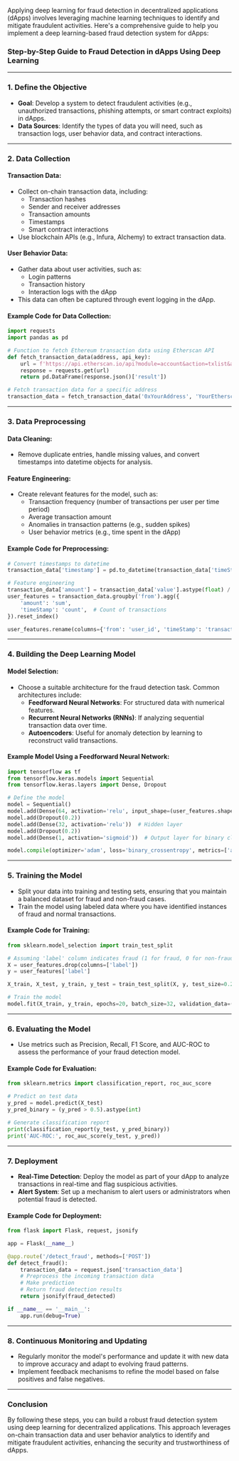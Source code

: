 Applying deep learning for fraud detection in decentralized applications (dApps) involves leveraging machine learning techniques to identify and mitigate fraudulent activities. Here's a comprehensive guide to help you implement a deep learning-based fraud detection system for dApps:

### Step-by-Step Guide to Fraud Detection in dApps Using Deep Learning

---

### 1. **Define the Objective**

- **Goal**: Develop a system to detect fraudulent activities (e.g., unauthorized transactions, phishing attempts, or smart contract exploits) in dApps.
- **Data Sources**: Identify the types of data you will need, such as transaction logs, user behavior data, and contract interactions.

---

### 2. **Data Collection**

#### **Transaction Data**:
- Collect on-chain transaction data, including:
  - Transaction hashes
  - Sender and receiver addresses
  - Transaction amounts
  - Timestamps
  - Smart contract interactions
- Use blockchain APIs (e.g., Infura, Alchemy) to extract transaction data.

#### **User Behavior Data**:
- Gather data about user activities, such as:
  - Login patterns
  - Transaction history
  - Interaction logs with the dApp
- This data can often be captured through event logging in the dApp.

#### **Example Code for Data Collection**:
```python
import requests
import pandas as pd

# Function to fetch Ethereum transaction data using Etherscan API
def fetch_transaction_data(address, api_key):
    url = f'https://api.etherscan.io/api?module=account&action=txlist&address={address}&startblock=0&endblock=99999999&sort=asc&apikey={api_key}'
    response = requests.get(url)
    return pd.DataFrame(response.json()['result'])

# Fetch transaction data for a specific address
transaction_data = fetch_transaction_data('0xYourAddress', 'YourEtherscanAPIKey')
```

---

### 3. **Data Preprocessing**

#### **Data Cleaning**:
- Remove duplicate entries, handle missing values, and convert timestamps into datetime objects for analysis.
  
#### **Feature Engineering**:
- Create relevant features for the model, such as:
  - Transaction frequency (number of transactions per user per time period)
  - Average transaction amount
  - Anomalies in transaction patterns (e.g., sudden spikes)
  - User behavior metrics (e.g., time spent in the dApp)
  
#### **Example Code for Preprocessing**:
```python
# Convert timestamps to datetime
transaction_data['timestamp'] = pd.to_datetime(transaction_data['timeStamp'], unit='s')

# Feature engineering
transaction_data['amount'] = transaction_data['value'].astype(float) / 10**18  # Convert Wei to Ether
user_features = transaction_data.groupby('from').agg({
    'amount': 'sum',
    'timeStamp': 'count',  # Count of transactions
}).reset_index()

user_features.rename(columns={'from': 'user_id', 'timeStamp': 'transaction_count'}, inplace=True)
```

---

### 4. **Building the Deep Learning Model**

#### **Model Selection**:
- Choose a suitable architecture for the fraud detection task. Common architectures include:
  - **Feedforward Neural Networks**: For structured data with numerical features.
  - **Recurrent Neural Networks (RNNs)**: If analyzing sequential transaction data over time.
  - **Autoencoders**: Useful for anomaly detection by learning to reconstruct valid transactions.

#### **Example Model Using a Feedforward Neural Network**:
```python
import tensorflow as tf
from tensorflow.keras.models import Sequential
from tensorflow.keras.layers import Dense, Dropout

# Define the model
model = Sequential()
model.add(Dense(64, activation='relu', input_shape=(user_features.shape[1]-1,)))  # Input layer
model.add(Dropout(0.2))
model.add(Dense(32, activation='relu'))  # Hidden layer
model.add(Dropout(0.2))
model.add(Dense(1, activation='sigmoid'))  # Output layer for binary classification

model.compile(optimizer='adam', loss='binary_crossentropy', metrics=['accuracy'])
```

---

### 5. **Training the Model**

- Split your data into training and testing sets, ensuring that you maintain a balanced dataset for fraud and non-fraud cases.
- Train the model using labeled data where you have identified instances of fraud and normal transactions.

#### **Example Code for Training**:
```python
from sklearn.model_selection import train_test_split

# Assuming 'label' column indicates fraud (1 for fraud, 0 for non-fraud)
X = user_features.drop(columns=['label'])
y = user_features['label']

X_train, X_test, y_train, y_test = train_test_split(X, y, test_size=0.2, random_state=42)

# Train the model
model.fit(X_train, y_train, epochs=20, batch_size=32, validation_data=(X_test, y_test))
```

---

### 6. **Evaluating the Model**

- Use metrics such as Precision, Recall, F1 Score, and AUC-ROC to assess the performance of your fraud detection model.

#### **Example Code for Evaluation**:
```python
from sklearn.metrics import classification_report, roc_auc_score

# Predict on test data
y_pred = model.predict(X_test)
y_pred_binary = (y_pred > 0.5).astype(int)

# Generate classification report
print(classification_report(y_test, y_pred_binary))
print('AUC-ROC:', roc_auc_score(y_test, y_pred))
```

---

### 7. **Deployment**

- **Real-Time Detection**: Deploy the model as part of your dApp to analyze transactions in real-time and flag suspicious activities.
- **Alert System**: Set up a mechanism to alert users or administrators when potential fraud is detected.

#### **Example Code for Deployment**:
```python
from flask import Flask, request, jsonify

app = Flask(__name__)

@app.route('/detect_fraud', methods=['POST'])
def detect_fraud():
    transaction_data = request.json['transaction_data']
    # Preprocess the incoming transaction data
    # Make prediction
    # Return fraud detection results
    return jsonify(fraud_detected)

if __name__ == '__main__':
    app.run(debug=True)
```

---

### 8. **Continuous Monitoring and Updating**

- Regularly monitor the model's performance and update it with new data to improve accuracy and adapt to evolving fraud patterns.
- Implement feedback mechanisms to refine the model based on false positives and false negatives.

---

### Conclusion

By following these steps, you can build a robust fraud detection system using deep learning for decentralized applications. This approach leverages on-chain transaction data and user behavior analytics to identify and mitigate fraudulent activities, enhancing the security and trustworthiness of dApps.
